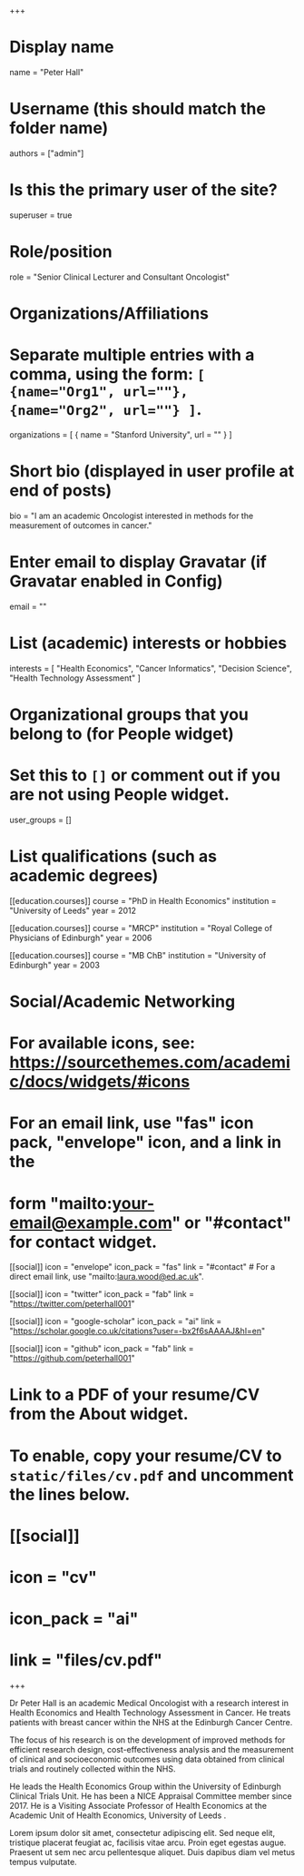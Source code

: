 +++
# Display name
name = "Peter Hall"

# Username (this should match the folder name)
authors = ["admin"]

# Is this the primary user of the site?
superuser = true

# Role/position
role = "Senior Clinical Lecturer and Consultant Oncologist"

# Organizations/Affiliations
#   Separate multiple entries with a comma, using the form: `[ {name="Org1", url=""}, {name="Org2", url=""} ]`.
organizations = [ { name = "Stanford University", url = "" } ]

# Short bio (displayed in user profile at end of posts)
bio = "I am an academic Oncologist interested in methods for the measurement of outcomes in cancer."

# Enter email to display Gravatar (if Gravatar enabled in Config)
email = ""

# List (academic) interests or hobbies
interests = [
  "Health Economics",
  "Cancer Informatics",
  "Decision Science",
  "Health Technology Assessment"
]

# Organizational groups that you belong to (for People widget)
#   Set this to `[]` or comment out if you are not using People widget.
user_groups = []

# List qualifications (such as academic degrees)
[[education.courses]]
  course = "PhD in Health Economics"
  institution = "University of Leeds"
  year = 2012

[[education.courses]]
  course = "MRCP"
  institution = "Royal College of Physicians of Edinburgh"
  year = 2006

[[education.courses]]
  course = "MB ChB"
  institution = "University of Edinburgh"
  year = 2003

# Social/Academic Networking
# For available icons, see: https://sourcethemes.com/academic/docs/widgets/#icons
#   For an email link, use "fas" icon pack, "envelope" icon, and a link in the
#   form "mailto:your-email@example.com" or "#contact" for contact widget.

[[social]]
  icon = "envelope"
  icon_pack = "fas"
  link = "#contact"  # For a direct email link, use "mailto:laura.wood@ed.ac.uk".

[[social]]
  icon = "twitter"
  icon_pack = "fab"
  link = "https://twitter.com/peterhall001"

[[social]]
  icon = "google-scholar"
  icon_pack = "ai"
  link = "https://scholar.google.co.uk/citations?user=-bx2f6sAAAAJ&hl=en"

[[social]]
  icon = "github"
  icon_pack = "fab"
  link = "https://github.com/peterhall001"

# Link to a PDF of your resume/CV from the About widget.
# To enable, copy your resume/CV to `static/files/cv.pdf` and uncomment the lines below.
# [[social]]
#   icon = "cv"
#   icon_pack = "ai"
#   link = "files/cv.pdf"

+++

Dr Peter Hall is an academic Medical Oncologist with a research interest in Health Economics and Health Technology Assessment in Cancer. He treats patients with breast cancer within the NHS at the Edinburgh Cancer Centre.

The focus of his research is on the development of improved methods for efficient research design, cost-effectiveness analysis and the measurement of clinical and socioeconomic outcomes using data obtained from clinical trials and routinely collected within the NHS. 

He leads the Health Economics Group within the University of Edinburgh Clinical Trials Unit. He has been a NICE Appraisal Committee member since 2017. He is a Visiting Associate Professor of Health Economics at the Academic Unit of Health Economics, University of Leeds .

Lorem ipsum dolor sit amet, consectetur adipiscing elit. Sed neque elit, tristique placerat feugiat ac, facilisis vitae arcu. Proin eget egestas augue. Praesent ut sem nec arcu pellentesque aliquet. Duis dapibus diam vel metus tempus vulputate. 
